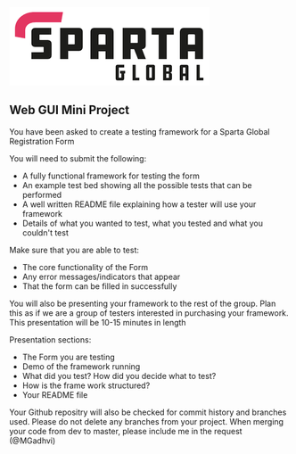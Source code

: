 ![Sparta](/Assets/Git_Hub/SPARTALOGO.png) 
## Web GUI Mini Project
You have been asked to create a testing framework for a Sparta Global Registration Form

You will need to submit the following:

- A fully functional framework for testing the form
- An example test bed showing all the possible tests that can be performed
- A well written README file explaining how a tester will use your framework
- Details of what you wanted to test, what you tested and what you couldn't test

Make sure that you are able to test:
- The core functionality of the Form
- Any error messages/indicators that appear
- That the form can be filled in successfully 

You will also be presenting your framework to the rest of the group. Plan this as if we are a group of testers interested in purchasing your framework. This presentation will be 10-15 minutes in length

Presentation sections:
- The Form you are testing
- Demo of the framework running
- What did you test? How did you decide what to test?
- How is the frame work structured?
- Your README file

Your Github repositry will also be checked for commit history and branches used. Please do not delete any branches from your project. When merging your code from dev to master, please include me in the request (@MGadhvi)
